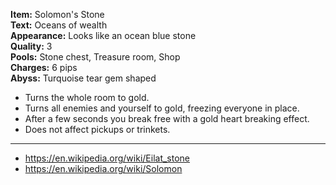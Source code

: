 **Item:** Solomon's Stone
<br>
**Text:** Oceans of wealth
<br>
**Appearance:** Looks like an ocean blue stone
<br>
**Quality:** 3
<br>
**Pools:** Stone chest, Treasure room, Shop
<br>
**Charges:** 6 pips
<br>
**Abyss:** Turquoise tear gem shaped

- Turns the whole room to gold.
- Turns all enemies and yourself to gold, freezing everyone in place.
- After a few seconds you break free with a gold heart breaking effect.
- Does not affect pickups or trinkets.

---

- https://en.wikipedia.org/wiki/Eilat_stone
- https://en.wikipedia.org/wiki/Solomon